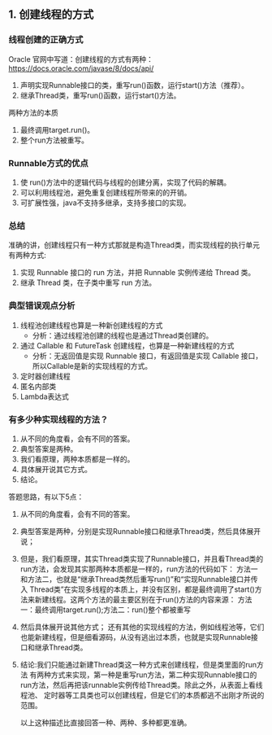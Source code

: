 ## 1. 创建线程的方式

### 线程创建的正确方式 

Oracle 官网中写道：创建线程的方式有两种：
     https://docs.oracle.com/javase/8/docs/api/

1. 声明实现Runnable接口的类，重写run()函数，运行start()方法（推荐）。
2. 继承Thread类，重写run()函数，运行start()方法。

两种方法的本质

1. 最终调用target.run()。
2. 整个run方法被重写。

### Runnable方式的优点

 1. 使 run()方法中的逻辑代码与线程的创建分离，实现了代码的解耦。
 2. 可以利用线程池，避免重复创建线程所带来的的开销。
 3. 可扩展性强，java不支持多继承，支持多接口的实现。

###  总结

 准确的讲，创建线程只有一种方式那就是构造Thread类，而实现线程的执行单元有两种方式:

1. 实现 Runnable 接口的 run 方法，并把 Runnable 实例传递给 Thread 类。
2. 继承 Thread 类，在子类中重写 run 方法。

###  典型错误观点分析

1. 线程池创建线程也算是一种新创建线程的方式
   - 分析：通过线程池创建的线程也是通过Thread类创建的。
2. 通过 Callable 和 FutureTask 创建线程，也算是一种新建线程的方式
   - 分析：无返回值是实现 Runnable 接口，有返回值是实现 Callable 接口，所以Callable是新的实现线程的方式。
3. 定时器创建线程
4. 匿名内部类
5. Lambda表达式

### 有多少种实现线程的方法？

1. 从不同的角度看，会有不同的答案。
2. 典型答案是两种。
3. 我们看原理，两种本质都是一样的。
4. 具体展开说其它方式。
5. 结论。

答题思路，有以下5点：


1. 从不同的角度看，会有不同的答案。

2. 典型答案是两种，分别是实现Runnable接口和继承Thread类，然后具体展开说；

3. 但是，我们看原理，其实Thread类实现了Runnable接口，并且看Thread类的 run方法，会发现其实那两种本质都是一样的，run方法的代码如下： 方法一和方法二，也就是“继承Thread类然后重写run()”和“实现Runnable接口并传入 Thread类”在实现多线程的本质上，并没有区别，都是最终调用了start()方法来新建线程。这两个方法的最主要区别在于run()方法的内容来源： 方法一：最终调用target.run();方法二：run()整个都被重写

4. 然后具体展开说其他方式； 还有其他的实现线程的方法，例如线程池等，它们也能新建线程，但是细看源码，从没有逃出过本质，也就是实现Runnable接口和继承Thread类。

5. 结论:我们只能通过新建Thread类这一种方式来创建线程，但是类里面的run方法 有两种方式来实现，第一种是重写run方法，第二种实现Runnable接口的run方法，然后再把该runnable实例传给Thread类。除此之外，从表面上看线程池、 定时器等工具类也可以创建线程，但是它们的本质都逃不出刚才所说的范围。 

   以上这种描述比直接回答一种、两种、多种都更准确。

